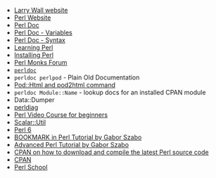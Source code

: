- [Larry Wall website](http://www.wall.org/~larry/)
- [Perl Website](https://www.perl.org/)
- [Perl Doc](http://perldoc.perl.org/)
- [Perl Doc - Variables](http://perldoc.perl.org/perlvar.html)
- [Perl Doc - Syntax](http://perldoc.perl.org/perlsyn.html)
- [Learning Perl](http://learn.perl.org/)
- [Installing Perl](http://learn.perl.org/installing)
- [Perl Monks Forum](http://perlmonks.org/)
- [`perldoc`](http://search.cpan.org/dist/Pod-Perldoc/)
- `perldoc perlpod` - Plain Old Documentation
- [Pod::Html and pod2html command](https://metacpan.org/pod/Pod::Html)
- `perldoc Module::Name` - lookup docs for an installed CPAN module
- Data::Dumper
- [perldiag](https://metacpan.org/pod/perldiag)
- [Perl Video Course for beginners](http://perlmaven.com/beginner-perl-maven-video-course)
- [Scalar::Util](http://perldoc.perl.org/Scalar/Util.html)
- [Perl 6](https://perl6.org/)
- [BOOKMARK in Perl Tutorial by Gabor Szabo](http://perlmaven.com/reading-from-a-file-in-scalar-and-list-context)
- [Advanced Perl Tutorial by Gabor Szabo](http://perlmaven.com/passing-two-arrays-to-a-function)
- [CPAN on how to download and compile the latest Perl source code](http://www.cpan.org/src/README.html)
- [CPAN](http://www.cpan.org/)
- [Perl School](http://perlschool.co.uk)
